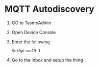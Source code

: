 # MQTT Autodiscovery

1. GO to TasmoAdmin
2. Open Device Console
3. Enter the following

   ```terminal
   SetOption19 1
   ```

4. Go to the inbox and setup the thing
